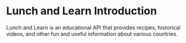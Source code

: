 # Lunch and Learn Introduction

Lunch and Learn is an educational API that provides recipes, historical videos, and other fun and useful information about various countries.
